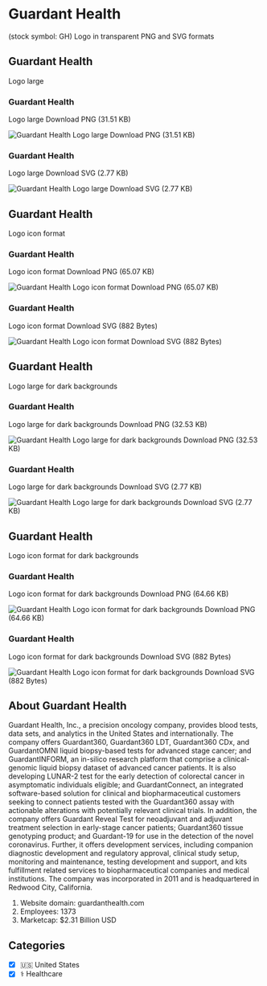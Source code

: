 # Guardant Health
 (stock symbol: GH) Logo in transparent PNG and SVG formats

## Guardant Health
 Logo large

### Guardant Health
 Logo large Download PNG (31.51 KB)

![Guardant Health
 Logo large Download PNG (31.51 KB)](/img/orig/GH_BIG-23bb0384.png)

### Guardant Health
 Logo large Download SVG (2.77 KB)

![Guardant Health
 Logo large Download SVG (2.77 KB)](/img/orig/GH_BIG-d7554555.svg)

## Guardant Health
 Logo icon format

### Guardant Health
 Logo icon format Download PNG (65.07 KB)

![Guardant Health
 Logo icon format Download PNG (65.07 KB)](/img/orig/GH-31a1d697.png)

### Guardant Health
 Logo icon format Download SVG (882 Bytes)

![Guardant Health
 Logo icon format Download SVG (882 Bytes)](/img/orig/GH-f3ad55c6.svg)

## Guardant Health
 Logo large for dark backgrounds

### Guardant Health
 Logo large for dark backgrounds Download PNG (32.53 KB)

![Guardant Health
 Logo large for dark backgrounds Download PNG (32.53 KB)](/img/orig/GH_BIG.D-4f902dd6.png)

### Guardant Health
 Logo large for dark backgrounds Download SVG (2.77 KB)

![Guardant Health
 Logo large for dark backgrounds Download SVG (2.77 KB)](/img/orig/GH_BIG.D-d332e866.svg)

## Guardant Health
 Logo icon format for dark backgrounds

### Guardant Health
 Logo icon format for dark backgrounds Download PNG (64.66 KB)

![Guardant Health
 Logo icon format for dark backgrounds Download PNG (64.66 KB)](/img/orig/GH.D-08180ac9.png)

### Guardant Health
 Logo icon format for dark backgrounds Download SVG (882 Bytes)

![Guardant Health
 Logo icon format for dark backgrounds Download SVG (882 Bytes)](/img/orig/GH.D-60917948.svg)

## About Guardant Health


Guardant Health, Inc., a precision oncology company, provides blood tests, data sets, and analytics in the United States and internationally. The company offers Guardant360, Guardant360 LDT, Guardant360 CDx, and GuardantOMNI liquid biopsy-based tests for advanced stage cancer; and GuardantINFORM, an in-silico research platform that comprise a clinical-genomic liquid biopsy dataset of advanced cancer patients. It is also developing LUNAR-2 test for the early detection of colorectal cancer in asymptomatic individuals eligible; and GuardantConnect, an integrated software-based solution for clinical and biopharmaceutical customers seeking to connect patients tested with the Guardant360 assay with actionable alterations with potentially relevant clinical trials. In addition, the company offers Guardant Reveal Test for neoadjuvant and adjuvant treatment selection in early-stage cancer patients; Guardant360 tissue genotyping product; and Guardant-19 for use in the detection of the novel coronavirus. Further, it offers development services, including companion diagnostic development and regulatory approval, clinical study setup, monitoring and maintenance, testing development and support, and kits fulfillment related services to biopharmaceutical companies and medical institutions. The company was incorporated in 2011 and is headquartered in Redwood City, California.

1. Website domain: guardanthealth.com
2. Employees: 1373
3. Marketcap: $2.31 Billion USD


## Categories
- [x] 🇺🇸 United States
- [x] ⚕️ Healthcare
